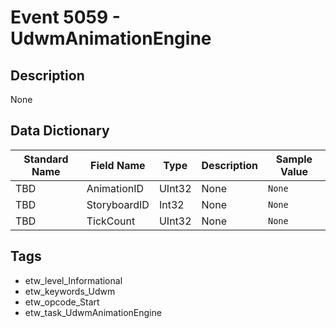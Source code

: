 # Event 5059 - UdwmAnimationEngine

## Description
None

## Data Dictionary
|Standard Name|Field Name|Type|Description|Sample Value|
|---|---|---|---|---|
|TBD|AnimationID|UInt32|None|`None`|
|TBD|StoryboardID|Int32|None|`None`|
|TBD|TickCount|UInt32|None|`None`|

## Tags
* etw_level_Informational
* etw_keywords_Udwm
* etw_opcode_Start
* etw_task_UdwmAnimationEngine